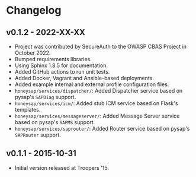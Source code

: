 Changelog
=========

v0.1.2 - 2022-XX-XX
-------------------

- Project was contributed by SecureAuth to the OWASP CBAS Project in October 2022.
- Bumped requirements libraries.
- Using Sphinx 1.8.5 for documentation.
- Added GitHub actions to run unit tests.
- Added Docker, Vagrant and Ansible-based deployments.
- Added example internal and external profile configuration files.
- `honeysap/services/dispatcher/`: Added Dispatcher service based on pysap's `SAPDiag` support.
- `honeysap/services/icm/`: Added stub ICM service based on Flask's templates.
- `honeysap/services/messageserver/`: Added Message Server service based on pysap's `SAPMS` support.
- `honeysap/services/saprouter/`: Added Router service based on pysap's `SAPRouter` support.

v0.1.1 - 2015-10-31
-------------------

- Initial version released at Troopers '15.
